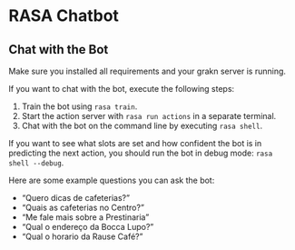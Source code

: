 # RASA Chatbot

## Chat with the Bot

Make sure you installed all requirements and your grakn server is running.

If you want to chat with the bot, execute the following steps:
1. Train the bot using `rasa train`.
2. Start the action server with `rasa run actions` in a separate terminal.
3. Chat with the bot on the command line by executing `rasa shell`.

If you want to see what slots are set and how confident the bot is in predicting the next action, you should run 
the bot in debug mode: `rasa shell --debug`.

Here are some example questions you can ask the bot:
- “Quero dicas de cafeterias?”
- “Quais as cafeterias no Centro?”
- “Me fale mais sobre a Prestinaria” 
- “Qual o endereço da Bocca Lupo?” 
- “Qual o horario da Rause Café?”
